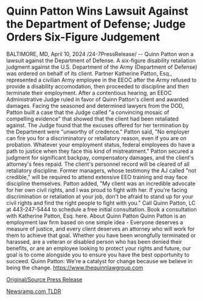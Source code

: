 # Quinn Patton Wins Lawsuit Against the Department of Defense; Judge Orders Six-Figure Judgement

BALTIMORE, MD, April 10, 2024 /24-7PressRelease/ -- Quinn Patton won a lawsuit against the Department of Defense. A six-figure disability retaliation judgment against the U.S. Department of the Army (Department of Defense) was ordered on behalf of its client. Partner Katherine Patton, Esq., represented a civilian Army employee in the EEOC after the Army refused to provide a disability accomodation, then proceeded to discipline and then terminate their employment. After a contentious hearing, an EEOC Administrative Judge ruled in favor of Quinn Patton's client and awarded damages.  Facing the seasoned and determined lawyers from the DOD, Patton built a case that the Judge called "a convincing mosaic of compelling evidence" that showed that the client had been retaliated against. The Judge found that the excuses offered for her termination by the Department were "unworthy of credence."   Patton said, "No employer can fire you for a discriminatory or retaliatory reason, even if you are on probation. Whatever your employment status, federal employees do have a path to justice when they face this kind of mistreatment."   Patton secured a judgment for significant backpay, compensatory damages, and the client's attorney's fees repaid. The client's personnel record will be cleared of all retaliatory discipline. Former managers, whose testimony the AJ called "not credible," will be required to attend extensive EEO training and may face discipline themselves.  Patton added, "My client was an incredible advocate for her own civil rights, and I was proud to fight with her. If you're facing discrimination or retaliation at your job, don't be afraid to stand up for your civil rights and find the right people to fight with you." Call Quinn Patton, LC at 443-247-5444 to schedule a free initial consultation. Book a consultation with Katherine Patton, Esq. here.  About Quinn Patton  Quinn Patton is an employment law firm based on one simple idea - Everyone deserves a measure of justice, and every client deserves an attorney who will work for them to achieve that goal. Whether you have been wrongfully terminated or harassed, are a veteran or disabled person who has been denied their benefits, or are an employee looking to protect your rights and future, our goal is to come alongside you to ensure you have the best opportunity to succeed.   Quinn Patton: We're a catalyst for change because we believe in being the change.   https://www.thequinnlawgroup.com 

[Original/Source Press Release](https://www.24-7pressrelease.com/press-release/509932/quinn-patton-wins-lawsuit-against-the-department-of-defense-judge-orders-six-figure-judgement) 

[Newsramp.com TLDR](https://newsramp.com/None) 